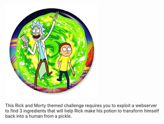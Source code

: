 <body><img src="https://raw.githubusercontent.com/DJShankyShoe/Website/master/assets/Platforms/TryHackMe/Pickle%20Rick/pb.png" alt="Pickle Rick"/></body>

<p>This Rick and Morty themed challenge requires you to exploit a webserver to find 3 ingredients that will help Rick make his potion to transform himself back into a human from a pickle.<p>
